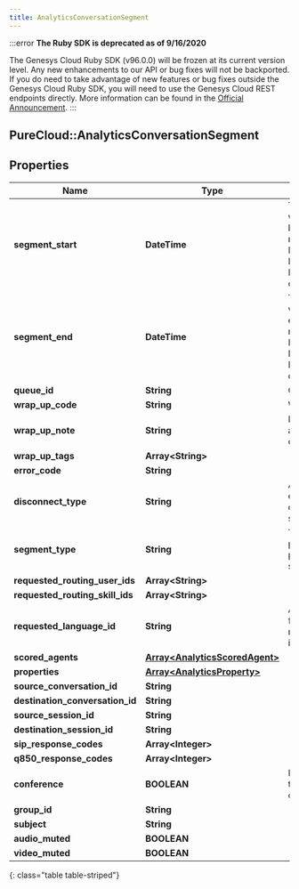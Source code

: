 ```yaml
---
title: AnalyticsConversationSegment
---
```


:::error
**The Ruby SDK is deprecated as of 9/16/2020**

The Genesys Cloud Ruby SDK (v96.0.0) will be frozen at its current version level. Any new enhancements to our API or bug fixes will not be backported. If you do need to take advantage of new features or bug fixes outside the Genesys Cloud Ruby SDK, you will need to use the Genesys Cloud REST endpoints directly. More information can be found in the [Official Announcement](https://developer.mypurecloud.com/forum/t/announcement-genesys-cloud-ruby-sdk-end-of-life/8850).
:::


## PureCloud::AnalyticsConversationSegment

## Properties

|Name | Type | Description | Notes|
|------------ | ------------- | ------------- | -------------|
| **segment_start** | **DateTime** | The timestamp when this segment began. Date time is represented as an ISO-8601 string. For example: yyyy-MM-ddTHH:mm:ss.SSSZ | [optional] |
| **segment_end** | **DateTime** | The timestamp when this segment ended. Date time is represented as an ISO-8601 string. For example: yyyy-MM-ddTHH:mm:ss.SSSZ | [optional] |
| **queue_id** | **String** | Queue identifier | [optional] |
| **wrap_up_code** | **String** | Wrapup Code id | [optional] |
| **wrap_up_note** | **String** | Note entered by an agent during after-call work | [optional] |
| **wrap_up_tags** | **Array&lt;String&gt;** |  | [optional] |
| **error_code** | **String** |  | [optional] |
| **disconnect_type** | **String** | A description of the event that disconnected the segment | [optional] |
| **segment_type** | **String** | The activity taking place for the participant in the segment | [optional] |
| **requested_routing_user_ids** | **Array&lt;String&gt;** |  | [optional] |
| **requested_routing_skill_ids** | **Array&lt;String&gt;** |  | [optional] |
| **requested_language_id** | **String** | A unique identifier for the language requested for an interaction. | [optional] |
| **scored_agents** | [**Array&lt;AnalyticsScoredAgent&gt;**](AnalyticsScoredAgent.html) |  | [optional] |
| **properties** | [**Array&lt;AnalyticsProperty&gt;**](AnalyticsProperty.html) |  | [optional] |
| **source_conversation_id** | **String** |  | [optional] |
| **destination_conversation_id** | **String** |  | [optional] |
| **source_session_id** | **String** |  | [optional] |
| **destination_session_id** | **String** |  | [optional] |
| **sip_response_codes** | **Array&lt;Integer&gt;** |  | [optional] |
| **q850_response_codes** | **Array&lt;Integer&gt;** |  | [optional] |
| **conference** | **BOOLEAN** | Indicates whether the segment was a conference | [optional] |
| **group_id** | **String** |  | [optional] |
| **subject** | **String** |  | [optional] |
| **audio_muted** | **BOOLEAN** |  | [optional] |
| **video_muted** | **BOOLEAN** |  | [optional] |
{: class="table table-striped"}


